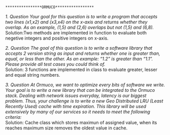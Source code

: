 
                                      ****************ORMUCO*****************

_1. Question 
Your goal for this question is to write a program that accepts two lines (x1,x2) and (x3,x4) on the x-axis and returns whether they overlap. As an example, (1,5) and (2,6) overlaps but not (1,5) and (6,8)._ \
Solution:Two methods are implemented in function to evaluate both negetive integers and positive integers on x-axis.


_2. Question 
The goal of this question is to write a software library that accepts 2 version string as input and returns whether one is greater than, equal, or less than the other. As an example: “1.2” is greater than “1.1”. Please provide all test cases you could think of._\
Solution: 3 functions are implemented in class to evaluate greater, lesser and equal string numbers.

_3. Question 
At Ormuco, we want to optimize every bits of software we write. Your goal is to write a new library that can be integrated to the Ormuco stack. Dealing with network issues everyday, latency is our biggest problem. Thus, your challenge is to write a new Geo Distributed LRU (Least Recently Used) cache with time expiration. This library will be used extensively by many of our services so it needs to meet the following criteria:_\
Solution: Cache class which stores maximun of assigned value, when its reaches maximum size removes the oldest value in cache.
